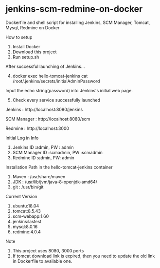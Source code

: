 # jenkins-scm-redmine-on-docker
Dockerfile and shell script for installing Jenkins, SCM Manager, Tomcat, Mysql, Redmine on Docker

How to setup
1. Install Docker 
2. Download this project
3. Run setup.sh

After successful launching of Jenkins...

4. docker exec hello-tomcat-jenkins cat /root/.jenkins/secrets/initialAdminPassword

Input the echo string(password) into Jenkins's initial web page.

5. Check every service successfully launched

Jenkins : http://localhost:8080/jenkins

SCM Manager : http://localhost:8080/scm

Redmine : http://localhost:3000


Initial Log in Info
1. Jenkins ID :admin, PW : admin
2. SCM Manager ID :scmadmin, PW :scmadmin
3. Redmine ID :admin, PW: admin

Installation Path in the hello-tomcat-jenkins container
1. Maven : /usr/share/maven
2. JDK : /usr/lib/jvm/java-8-openjdk-amd64/
3. git : /usr/bin/git

Current Version
1. ubuntu:18.04
2. tomcat:8.5.43
3. scm-webapp:1.60
4. jenkins:lastest
5. mysql:8.0.16
6. redmine:4.0.4


Note
1. This project uses 8080, 3000 ports
2. If tomcat download link is expired, then you need to update the old link in Dockerfile to available one.